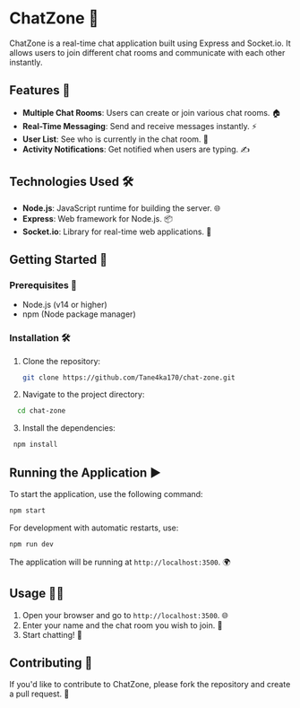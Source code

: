 # ChatZone 💬

ChatZone is a real-time chat application built using Express and Socket.io. It allows users to join different chat rooms and communicate with each other instantly.

## Features 🌟

- **Multiple Chat Rooms**: Users can create or join various chat rooms. 🏠
- **Real-Time Messaging**: Send and receive messages instantly. ⚡
- **User List**: See who is currently in the chat room. 👥
- **Activity Notifications**: Get notified when users are typing. ✍️

## Technologies Used 🛠️

- **Node.js**: JavaScript runtime for building the server. 🌐
- **Express**: Web framework for Node.js. 📦
- **Socket.io**: Library for real-time web applications. 🚀

## Getting Started 🚀

### Prerequisites 📝

- Node.js (v14 or higher)
- npm (Node package manager)

### Installation 🛠️

1. Clone the repository:

   ```bash
   git clone https://github.com/Tane4ka170/chat-zone.git
   ```

2. Navigate to the project directory:

```bash
  cd chat-zone
```

3. Install the dependencies:

```bash
 npm install
```

## Running the Application ▶️

To start the application, use the following command:

```bash
npm start
```

For development with automatic restarts, use:

```bash
npm run dev
```

The application will be running at `http://localhost:3500`. 🌍

## Usage 👩‍💻

1. Open your browser and go to `http://localhost:3500`. 🌐
2. Enter your name and the chat room you wish to join. 📝
3. Start chatting! 💬

## Contributing 🤝

If you'd like to contribute to ChatZone, please fork the repository and create a pull request. 🌟
